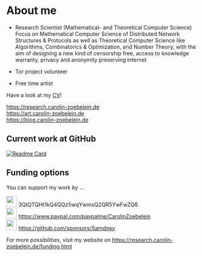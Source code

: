 # About me

- Research Scientist (Mathematical- and Theoretical Computer Science)<br />
Focus on Mathematical Computer Science of Distributed Network Structures & Protocols as well as Theoretical
Computer Science like Algorithms, Combinatorics & Optimization, and Number Theory, with the aim of designing
a new kind of censorship free, access to knowledge warranty, privacy and anonymity preserving internet

- Tor project volunteer
- Free time artist

Have a look at my <a href="https://research.carolin-zoebelein.de/files/cv_longversion.pdf" title="External: CV" target="_blank">CV</a>!

<a href="https://research.carolin-zoebelein.de" title="External: Research" target="_blank">https://research.carolin-zoebelein.de</a><br />
<a href="https://art.carolin-zoebelein.de" title="External: Art" target="_blank">https://art.carolin-zoebelein.de</a><br />
<a href="https://blog.carolin-zoebelein.de" title="External: Blog" target="_blank">https://blog.carolin-zoebelein.de</a>


## Current work at GitHub
[![Readme Card](https://github-readme-stats.vercel.app/api/pin/?username=Samdney&repo=paper-analysisecho)](https://github.com/anuraghazra/github-readme-stats)


## Funding options

You can support my work by ...<br />


<img height="28" width="28" src="https://cdn.jsdelivr.net/npm/simple-icons@v4/icons/bitcoin.svg" /> 3QtQTQHt1kQ4QQz5wqYwmsQ2QR5YwFwZQ6<br />
<img height="28" width="28" src="https://cdn.jsdelivr.net/npm/simple-icons@v4/icons/paypal.svg" /> <a href="https://www.paypal.com/paypalme/CarolinZoebelein" title="External: PayPal.me" target="_blank">https://www.paypal.com/paypalme/CarolinZoebelein</a><br />
<img height="28" width="28" src="https://cdn.jsdelivr.net/npm/simple-icons@v4/icons/githubsponsors.svg" /> <a href="https://github.com/sponsors/Samdney" title="GitHub Sponsors">https://github.com/sponsors/Samdney</a>

For more possibilities, visit my website on <a href="https://research.carolin-zoebelein.de/funding.html" title="External: Website - Funding" target="_blank">https://research.carolin-zoebelein.de/funding.html</a>
